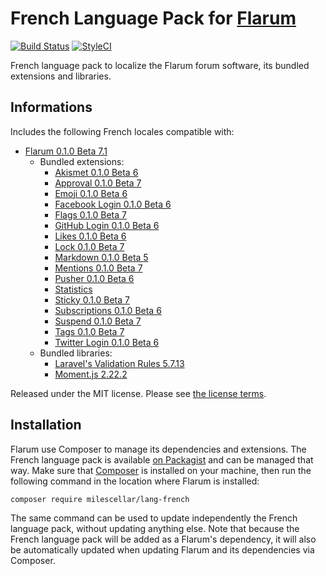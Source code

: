 # French Language Pack for [Flarum](https://flarum.org/)

[![Build Status](https://travis-ci.org/milescellar/lang-french.svg?branch=master)](https://travis-ci.org/milescellar/lang-french) [![StyleCI](https://styleci.io/repos/70081209/shield?style=flat&branch=master)](https://styleci.io/repos/70081209)

French language pack to localize the Flarum forum software, its bundled extensions and libraries.

## Informations

Includes the following French locales compatible with:

- [Flarum 0.1.0 Beta 7.1](https://github.com/flarum/core)
  - Bundled extensions:
    - [Akismet 0.1.0 Beta 6](https://github.com/flarum/akismet)
    - [Approval 0.1.0 Beta 7](https://github.com/flarum/approval)
    - [Emoji 0.1.0 Beta 6](https://github.com/flarum/emoji)
    - [Facebook Login 0.1.0 Beta 6](https://github.com/flarum/auth-facebook)
    - [Flags 0.1.0 Beta 7](https://github.com/flarum/flags)
    - [GitHub Login 0.1.0 Beta 6](https://github.com/flarum/auth-github)
    - [Likes 0.1.0 Beta 6](https://github.com/flarum/likes)
    - [Lock 0.1.0 Beta 7](https://github.com/flarum/lock)
    - [Markdown 0.1.0 Beta 5](https://github.com/flarum/markdown)
    - [Mentions 0.1.0 Beta 7](https://github.com/flarum/mentions)
    - [Pusher 0.1.0 Beta 6](https://github.com/flarum/pusher)
    - [Statistics](https://github.com/flarum/statistics)
    - [Sticky 0.1.0 Beta 7](https://github.com/flarum/sticky)
    - [Subscriptions 0.1.0 Beta 6](https://github.com/flarum/subscriptions)
    - [Suspend 0.1.0 Beta 7](https://github.com/flarum/suspend)
    - [Tags 0.1.0 Beta 7](https://github.com/flarum/tags)
    - [Twitter Login 0.1.0 Beta 6](https://github.com/flarum/auth-twitter)
  - Bundled libraries:
    - [Laravel's Validation Rules 5.7.13](https://github.com/laravel/laravel)
    - [Moment.js 2.22.2](https://github.com/moment/moment)

Released under the MIT license. Please see [the license terms](https://github.com/milescellar/lang-french/blob/master/LICENSE).

## Installation

Flarum use Composer to manage its dependencies and extensions. The French language pack is available [on Packagist](https://packagist.org/packages/milescellar/lang-french) and can be managed that way. Make sure that [Composer](https://getcomposer.org/) is installed on your machine, then run the following command in the location where Flarum is installed:

```shell
composer require milescellar/lang-french
```

The same command can be used to update independently the French language pack, without updating anything else. Note that because the French language pack will be added as a Flarum's dependency, it will also be automatically updated when updating Flarum and its dependencies via Composer.
